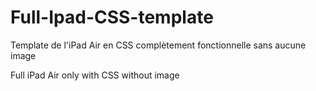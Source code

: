 Full-Ipad-CSS-template
======================

Template de l'iPad Air en CSS complètement fonctionnelle sans aucune image

Full iPad Air only with CSS without image
